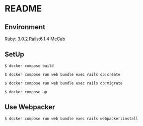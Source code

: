 # README

## Environment
Ruby: 3.0.2
Rails:6.1.4
MeCab

## SetUp
```
$ docker compose build
```

```
$ docker compose run web bundle exec rails db:create
```

```
$ docker compose run web bundle exec rails db:migrate
```

```
$ docker compose up
```


## Use Webpacker
```
$ docker compose run web bundle exec rails webpacker:install
```
